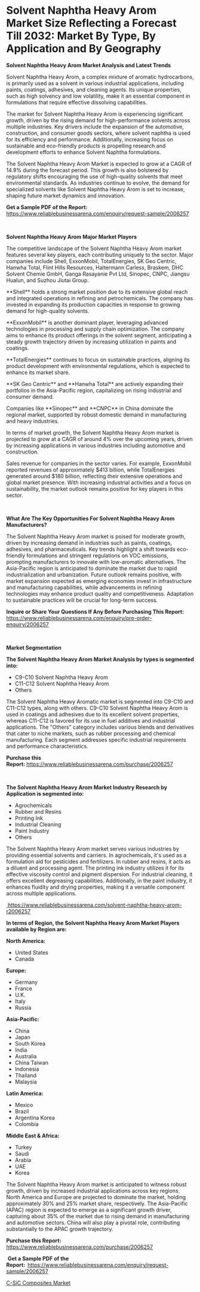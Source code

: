 <p><h1>Solvent Naphtha Heavy Arom Market Size Reflecting a Forecast Till 2032: Market By Type, By Application and By Geography</h1></p><p><strong>Solvent Naphtha Heavy Arom Market Analysis and Latest Trends</strong></p>
<p><p>Solvent Naphtha Heavy Arom, a complex mixture of aromatic hydrocarbons, is primarily used as a solvent in various industrial applications, including paints, coatings, adhesives, and cleaning agents. Its unique properties, such as high solvency and low volatility, make it an essential component in formulations that require effective dissolving capabilities. </p><p>The market for Solvent Naphtha Heavy Arom is experiencing significant growth, driven by the rising demand for high-performance solvents across multiple industries. Key drivers include the expansion of the automotive, construction, and consumer goods sectors, where solvent naphtha is used for its efficiency and performance. Additionally, increasing focus on sustainable and eco-friendly products is propelling research and development efforts to enhance Solvent Naphtha formulations.</p><p>The Solvent Naphtha Heavy Arom Market is expected to grow at a CAGR of 14.9% during the forecast period. This growth is also bolstered by regulatory shifts encouraging the use of high-quality solvents that meet environmental standards. As industries continue to evolve, the demand for specialized solvents like Solvent Naphtha Heavy Arom is set to increase, shaping future market dynamics and innovation.</p></p>
<p><strong>Get a Sample PDF of the Report:&nbsp;</strong> <a href="https://www.reliablebusinessarena.com/enquiry/request-sample/2006257?utm_campaign=1912&utm_medium=2&utm_source=Github&utm_content=ia&utm_term=05022025&utm_id=solvent-naphtha-heavy-arom">https://www.reliablebusinessarena.com/enquiry/request-sample/2006257</a></p>
<p>&nbsp;</p>
<p><strong>Solvent Naphtha Heavy Arom Major Market Players</strong></p>
<p><p>The competitive landscape of the Solvent Naphtha Heavy Arom market features several key players, each contributing uniquely to the sector. Major companies include Shell, ExxonMobil, TotalEnergies, SK Geo Centric, Hanwha Total, Flint Hills Resources, Haltermann Carless, Braskem, DHC Solvent Chemie GmbH, Ganga Rasayanie Pvt Ltd, Sinopec, CNPC, Jiangsu Hualun, and Suzhou Jiutai Group.</p><p>**Shell** holds a strong market position due to its extensive global reach and integrated operations in refining and petrochemicals. The company has invested in expanding its production capacities in response to growing demand for high-quality solvents.</p><p>**ExxonMobil** is another dominant player, leveraging advanced technologies in processing and supply chain optimization. The company aims to enhance its product offerings in the solvent segment, anticipating a steady growth trajectory driven by increasing utilization in paints and coatings.</p><p>**TotalEnergies** continues to focus on sustainable practices, aligning its product development with environmental regulations, which is expected to enhance its market share.</p><p>**SK Geo Centric** and **Hanwha Total** are actively expanding their portfolios in the Asia-Pacific region, capitalizing on rising industrial and consumer demand. </p><p>Companies like **Sinopec** and **CNPC** in China dominate the regional market, supported by robust domestic demand in manufacturing and heavy industries.</p><p>In terms of market growth, the Solvent Naphtha Heavy Arom market is projected to grow at a CAGR of around 4% over the upcoming years, driven by increasing applications in various industries including automotive and construction.</p><p>Sales revenue for companies in the sector varies. For example, ExxonMobil reported revenues of approximately $413 billion, while TotalEnergies generated around $180 billion, reflecting their extensive operations and global market presence. With increasing industrial activities and a focus on sustainability, the market outlook remains positive for key players in this sector.</p></p>
<p>&nbsp;</p>
<p><strong>What Are The Key Opportunities For Solvent Naphtha Heavy Arom Manufacturers?</strong></p>
<p><p>The Solvent Naphtha Heavy Arom market is poised for moderate growth, driven by increasing demand in industries such as paints, coatings, adhesives, and pharmaceuticals. Key trends highlight a shift towards eco-friendly formulations and stringent regulations on VOC emissions, prompting manufacturers to innovate with low-aromatic alternatives. The Asia-Pacific region is anticipated to dominate the market due to rapid industrialization and urbanization. Future outlook remains positive, with market expansion expected as emerging economies invest in infrastructure and manufacturing capabilities, while advancements in refining technologies may enhance product quality and competitiveness. Adaptation to sustainable practices will be crucial for long-term success.</p></p>
<p><strong>Inquire or Share Your Questions If Any Before Purchasing This Report:</strong> <a href="https://www.reliablebusinessarena.com/enquiry/pre-order-enquiry/2006257?utm_campaign=1912&utm_medium=2&utm_source=Github&utm_content=ia&utm_term=05022025&utm_id=solvent-naphtha-heavy-arom">https://www.reliablebusinessarena.com/enquiry/pre-order-enquiry/2006257</a></p>
<p>&nbsp;</p>
<p><strong>Market Segmentation</strong></p>
<p><strong>The Solvent Naphtha Heavy Arom Market Analysis by types is segmented into:</strong></p>
<p><ul><li>C9-C10 Solvent Naphtha Heavy Arom</li><li>C11-C12 Solvent Naphtha Heavy Arom</li><li>Others</li></ul></p>
<p><p>The Solvent Naphtha Heavy Aromatic market is segmented into C9-C10 and C11-C12 types, along with others. C9-C10 Solvent Naphtha Heavy Arom is used in coatings and adhesives due to its excellent solvent properties, whereas C11-C12 is favored for its use in fuel additives and industrial applications. The "Others" category includes various blends and derivatives that cater to niche markets, such as rubber processing and chemical manufacturing. Each segment addresses specific industrial requirements and performance characteristics.</p></p>
<p><strong>Purchase this Report:&nbsp;</strong><a href="https://www.reliablebusinessarena.com/purchase/2006257?utm_campaign=1912&utm_medium=2&utm_source=Github&utm_content=ia&utm_term=05022025&utm_id=solvent-naphtha-heavy-arom">https://www.reliablebusinessarena.com/purchase/2006257</a></p>
<p>&nbsp;</p>
<p><strong>The Solvent Naphtha Heavy Arom Market Industry Research by Application is segmented into:</strong></p>
<p><ul><li>Agrochemicals</li><li>Rubber and Resins</li><li>Printing Ink</li><li>Industrial Cleaning</li><li>Paint Industry</li><li>Others</li></ul></p>
<p><p>The Solvent Naphtha Heavy Arom market serves various industries by providing essential solvents and carriers. In agrochemicals, it's used as a formulation aid for pesticides and fertilizers. In rubber and resins, it acts as a diluent and processing agent. The printing ink industry utilizes it for its effective viscosity control and pigment dispersion. For industrial cleaning, it offers excellent degreasing capabilities. Additionally, in the paint industry, it enhances fluidity and drying properties, making it a versatile component across multiple applications.</p></p>
<p><a href="https://www.reliablebusinessarena.com/solvent-naphtha-heavy-arom-r2006257?utm_campaign=1912&utm_medium=2&utm_source=Github&utm_content=ia&utm_term=05022025&utm_id=solvent-naphtha-heavy-arom">&nbsp;https://www.reliablebusinessarena.com/solvent-naphtha-heavy-arom-r2006257</a></p>
<p><strong>In terms of Region, the Solvent Naphtha Heavy Arom Market Players available by Region are:</strong></p>
<p>
    <p> <strong> North America: </strong>
        <ul>
            <li>United States</li>
            <li>Canada</li>
        </ul>
        </p> 
    <p> <strong> Europe: </strong>
        <ul>
            <li>Germany</li>
            <li>France</li>
            <li>U.K.</li>
            <li>Italy</li>
            <li>Russia</li>
        </ul>
        </p> 
    <p> <strong> Asia-Pacific: </strong>
        <ul>
            <li>China</li>
            <li>Japan</li>
            <li>South Korea</li>
            <li>India</li>
            <li>Australia</li>
            <li>China Taiwan</li>
            <li>Indonesia</li>
            <li>Thailand</li>
            <li>Malaysia</li>
        </ul>
        </p> 
    <p> <strong> Latin America: </strong>
        <ul>
            <li>Mexico</li>
            <li>Brazil</li>
            <li>Argentina Korea</li>
            <li>Colombia</li>
        </ul>
        </p> 
    <p> <strong> Middle East & Africa: </strong>
        <ul>
            <li>Turkey</li>
            <li>Saudi</li>
            <li>Arabia</li>
            <li>UAE</li>
            <li>Korea</li>
        </ul>
    </p>
    </p>
<p><p>The Solvent Naphtha Heavy Arom market is anticipated to witness robust growth, driven by increased industrial applications across key regions. North America and Europe are projected to dominate the market, holding approximately 30% and 25% market share, respectively. The Asia-Pacific (APAC) region is expected to emerge as a significant growth driver, capturing about 35% of the market due to rising demand in manufacturing and automotive sectors. China will also play a pivotal role, contributing substantially to the APAC growth trajectory.</p></p>
<p><strong>Purchase this Report: </strong><a href="https://www.reliablebusinessarena.com/purchase/2006257?utm_campaign=1912&utm_medium=2&utm_source=Github&utm_content=ia&utm_term=05022025&utm_id=solvent-naphtha-heavy-arom">https://www.reliablebusinessarena.com/purchase/2006257</a></p>
<p>&nbsp;<strong>Get a Sample PDF of the Report:&nbsp;&nbsp;</strong><a href="https://www.reliablebusinessarena.com/enquiry/request-sample/2006257?utm_campaign=1912&utm_medium=2&utm_source=Github&utm_content=ia&utm_term=05022025&utm_id=solvent-naphtha-heavy-arom">https://www.reliablebusinessarena.com/enquiry/request-sample/2006257</a></p>
<p><strong></strong></p>
<p><p><a href="https://github.com/globismark/Market-Research-Report-List-6/blob/main/c-sic-composites-market.md?utm_campaign=1912&utm_medium=2&utm_source=Github&utm_content=ia&utm_term=05022025&utm_id=solvent-naphtha-heavy-arom">C-SiC Composites Market</a></p></p>